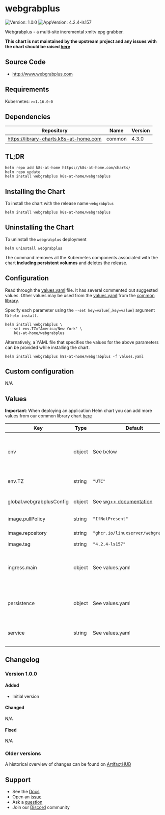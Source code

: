 # webgrabplus

![Version: 1.0.0](https://img.shields.io/badge/Version-1.0.0-informational?style=flat-square) ![AppVersion: 4.2.4-ls157](https://img.shields.io/badge/AppVersion-4.2.4--ls157-informational?style=flat-square)

Webgrabplus - a multi-site incremental xmltv epg grabber.

**This chart is not maintained by the upstream project and any issues with the chart should be raised [here](https://github.com/k8s-at-home/charts/issues/new/choose)**

## Source Code

* <http://www.webgrabplus.com>

## Requirements

Kubernetes: `>=1.16.0-0`

## Dependencies

| Repository | Name | Version |
|------------|------|---------|
| https://library-charts.k8s-at-home.com | common | 4.3.0 |

## TL;DR

```console
helm repo add k8s-at-home https://k8s-at-home.com/charts/
helm repo update
helm install webgrabplus k8s-at-home/webgrabplus
```

## Installing the Chart

To install the chart with the release name `webgrabplus`

```console
helm install webgrabplus k8s-at-home/webgrabplus
```

## Uninstalling the Chart

To uninstall the `webgrabplus` deployment

```console
helm uninstall webgrabplus
```

The command removes all the Kubernetes components associated with the chart **including persistent volumes** and deletes the release.

## Configuration

Read through the [values.yaml](./values.yaml) file. It has several commented out suggested values.
Other values may be used from the [values.yaml](https://github.com/k8s-at-home/library-charts/tree/main/charts/stable/common/values.yaml) from the [common library](https://github.com/k8s-at-home/library-charts/tree/main/charts/stable/common).

Specify each parameter using the `--set key=value[,key=value]` argument to `helm install`.

```console
helm install webgrabplus \
  --set env.TZ="America/New York" \
    k8s-at-home/webgrabplus
```

Alternatively, a YAML file that specifies the values for the above parameters can be provided while installing the chart.

```console
helm install webgrabplus k8s-at-home/webgrabplus -f values.yaml
```

## Custom configuration

N/A

## Values

**Important**: When deploying an application Helm chart you can add more values from our common library chart [here](https://github.com/k8s-at-home/library-charts/tree/main/charts/stable/common)

| Key | Type | Default | Description |
|-----|------|---------|-------------|
| env | object | See below | environment variables. See more parameters in the [linuxserver documentation](https://github.com/linuxserver/docker-webgrabplus#parameters). |
| env.TZ | string | `"UTC"` | Set the container timezone |
| global.webgrabplusConfig | object | See [wg++ documentation](http://www.webgrabplus.com/documentation/configuration/webgrabconfigxml) | WebGrab++ configuration files |
| image.pullPolicy | string | `"IfNotPresent"` | image pull policy |
| image.repository | string | `"ghcr.io/linuxserver/webgrabplus"` | image repository |
| image.tag | string | `"4.2.4-ls157"` | image tag |
| ingress.main | object | See values.yaml | Enable and configure ingress settings for the chart under this key. |
| persistence | object | See values.yaml | Configure persistence settings for the chart under this key. |
| service | string | See values.yaml | Configures service settings for the chart. |

## Changelog

### Version 1.0.0

#### Added

* Initial version

#### Changed

N/A

#### Fixed

N/A

### Older versions

A historical overview of changes can be found on [ArtifactHUB](https://artifacthub.io/packages/helm/k8s-at-home/webgrabplus?modal=changelog)

## Support

- See the [Docs](https://docs.k8s-at-home.com/our-helm-charts/getting-started/)
- Open an [issue](https://github.com/k8s-at-home/charts/issues/new/choose)
- Ask a [question](https://github.com/k8s-at-home/organization/discussions)
- Join our [Discord](https://discord.gg/sTMX7Vh) community
